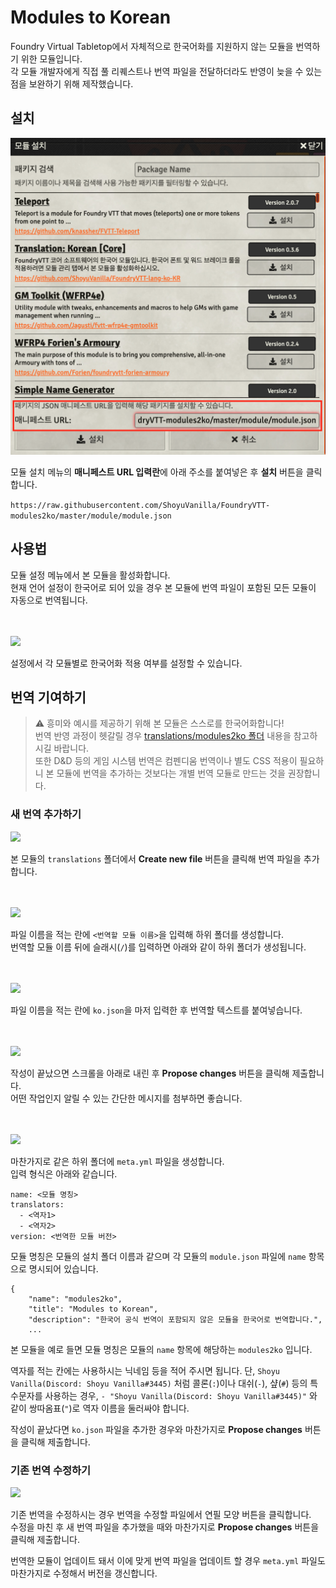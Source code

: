 # Modules to Korean

Foundry Virtual Tabletop에서 자체적으로 한국어화를 지원하지 않는 모듈을 번역하기 위한 모듈입니다.  
각 모듈 개발자에게 직접 풀 리퀘스트나 번역 파일을 전달하더라도 반영이 늦을 수 있는 점을 보완하기 위해 제작했습니다.  

## 설치

![](images/install.png)

모듈 설치 메뉴의 **매니페스트 URL 입력란**에 아래 주소를 붙여넣은 후 **설치** 버튼을 클릭합니다.

```https://raw.githubusercontent.com/ShoyuVanilla/FoundryVTT-modules2ko/master/module/module.json```

## 사용법

모듈 설정 메뉴에서 본 모듈을 활성화합니다.  
현재 언어 설정이 한국어로 되어 있을 경우 본 모듈에 번역 파일이 포함된 모든 모듈이 자동으로 번역됩니다.

<br/><br/>
![](images/setting.png)

설정에서 각 모듈별로 한국어화 적용 여부를 설정할 수 있습니다.

## 번역 기여하기

> ⚠️ 흥미와 예시를 제공하기 위해 본 모듈은 스스로를 한국어화합니다!  
> 번역 반영 과정이 헷갈릴 경우 [translations/modules2ko 폴더](https://github.com/ShoyuVanilla/FoundryVTT-modules2ko/tree/master/translations/modules2ko) 내용을 참고하시길 바랍니다.  
> 또한 D&D 등의 게임 시스템 번역은 컴펜디움 번역이나 별도 CSS 적용이 필요하니 본 모듈에 번역을 추가하는 것보다는 개별 번역 모듈로 만드는 것을 권장합니다.

### 새 번역 추가하기

![](images/create_new_file.png)

본 모듈의 `translations` 폴더에서 **Create new file** 버튼을 클릭해 번역 파일을 추가합니다.  

<br/><br/>
![](images/create_new_folder.png)

파일 이름을 적는 란에 `<번역할 모듈 이름>`을 입력해 하위 폴더를 생성합니다.  
번역할 모듈 이름 뒤에 슬래시(`/`)를 입력하면 아래와 같이 하위 폴더가 생성됩니다.

<br/><br/>
![](images/create_translation_file.png)

파일 이름을 적는 란에 `ko.json`을 마저 입력한 후 번역할 텍스트를 붙여넣습니다.

<br/><br/>
![](images/pull_request.png)

작성이 끝났으면 스크롤을 아래로 내린 후 **Propose changes** 버튼을 클릭해 제출합니다.  
어떤 작업인지 알릴 수 있는 간단한 메시지를 첨부하면 좋습니다.

<br/><br/>
![](images/create_meta_file.png)

마찬가지로 같은 하위 폴더에 `meta.yml` 파일을 생성합니다.  
입력 형식은 아래와 같습니다.

```
name: <모듈 명칭>
translators:
  - <역자1>
  - <역자2>
version: <번역한 모듈 버전>
```

모듈 명칭은 모듈의 설치 폴더 이름과 같으며 각 모듈의 `module.json` 파일에 `name` 항목으로 명시되어 있습니다.

```
{
	"name": "modules2ko",
	"title": "Modules to Korean",
	"description": "한국어 공식 번역이 포함되지 않은 모듈을 한국어로 번역합니다.",
	...
```

본 모듈을 예로 들면 모듈 명칭은 모듈의 `name` 항목에 해당하는 `modules2ko` 입니다.

역자를 적는 칸에는 사용하시는 닉네임 등을 적어 주시면 됩니다. 단, `Shoyu Vanilla(Discord: Shoyu Vanilla#3445)` 처럼 콜론(`:`)이나 대쉬(`-`), 샾(`#`) 등의 특수문자를 사용하는 경우, `- "Shoyu Vanilla(Discord: Shoyu Vanilla#3445)"` 와 같이 쌍따옴표(`"`)로 역자 이름을 둘러싸야 합니다.

작성이 끝났다면 `ko.json` 파일을 추가한 경우와 마찬가지로 **Propose changes** 버튼을 클릭해 제출합니다.

### 기존 번역 수정하기

![](images/edit_file.png)

기존 번역을 수정하시는 경우 번역을 수정할 파일에서 연필 모양 버튼을 클릭합니다.  
수정을 마친 후 새 번역 파일을 추가했을 때와 마찬가지로 **Propose changes** 버튼을 클릭해 제출합니다.

번역한 모듈이 업데이트 돼서 이에 맞게 번역 파일을 업데이트 할 경우 `meta.yml` 파일도 마찬가지로 수정해서 버전을 갱신합니다.
